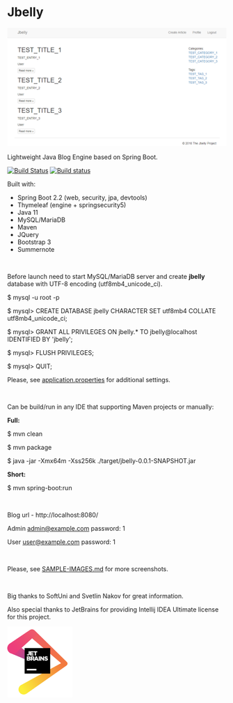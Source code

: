 # Jbelly

<img src="sample-images/jbelly-index.PNG"/>

Lightweight Java Blog Engine based on Spring Boot.

[![Build Status](https://travis-ci.com/evgeniyosipov/jbelly.svg?branch=master)](https://travis-ci.com/evgeniyosipov/jbelly)
[![Build status](https://ci.appveyor.com/api/projects/status/828dv3mgy94efa9a?svg=true)](https://ci.appveyor.com/project/evgeniyosipov/jbelly)

Built with:
* Spring Boot 2.2 (web, security, jpa, devtools)
* Thymeleaf (engine + springsecurity5)
* Java 11
* MySQL/MariaDB
* Maven
* JQuery
* Bootstrap 3
* Summernote

<br />

Before launch need to start MySQL/MariaDB server and create **jbelly** database with UTF-8 encoding (utf8mb4_unicode_ci).

$ mysql -u root -p

$ mysql> CREATE DATABASE jbelly CHARACTER SET utf8mb4 COLLATE utf8mb4_unicode_ci;

$ mysql> GRANT ALL PRIVILEGES ON jbelly.* TO jbelly@localhost IDENTIFIED BY 'jbelly';

$ mysql> FLUSH PRIVILEGES;

$ mysql> QUIT;

Please, see [application.properties](src/main/resources/application.properties) for additional settings.

<br />

Can be build/run in any IDE that supporting Maven projects or manually:

**Full:**

$ mvn clean

$ mvn package

$ java -jar -Xmx64m -Xss256k ./target/jbelly-0.0.1-SNAPSHOT.jar

**Short:**

$ mvn spring-boot:run

<br />

Blog url - http://localhost:8080/

Admin admin@example.com password: 1

User user@example.com password: 1

<br />

Please, see <a href="SAMPLE-IMAGES.md">SAMPLE-IMAGES.md</a> for more screenshots.

<br />

Big thanks to SoftUni and Svetlin Nakov for great information.

Also special thanks to JetBrains for providing Intellij IDEA Ultimate license for this project.

<a href="https://www.jetbrains.com/?from=Jbelly"><img src="sample-images/jetbrains.png" width="150"/></a>
